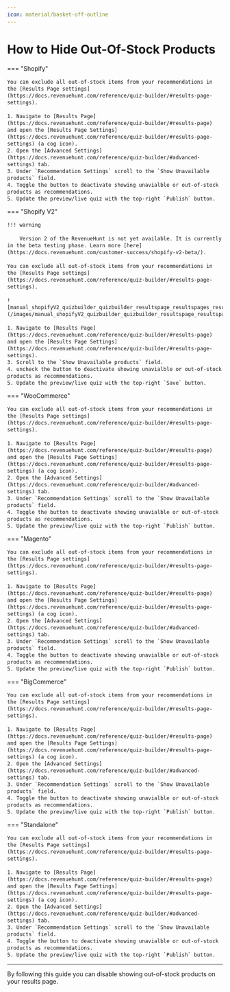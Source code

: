 ```yaml
---
icon: material/basket-off-outline
---
```


# How to Hide Out-Of-Stock Products

=== "Shopify"

    You can exclude all out-of-stock items from your recommendations in the [Results Page settings](https://docs.revenuehunt.com/reference/quiz-builder/#results-page-settings).

    1. Navigate to [Results Page](https://docs.revenuehunt.com/reference/quiz-builder/#results-page) and open the [Results Page Settings](https://docs.revenuehunt.com/reference/quiz-builder/#results-page-settings) (a cog icon).
    2. Open the [Advanced Settings](https://docs.revenuehunt.com/reference/quiz-builder/#advanced-settings) tab. 
    3. Under `Recommendation Settings` scroll to the `Show Unavailable products` field.
    4. Toggle the button to deactivate showing unavialble or out-of-stock products as recommendations.
    5. Update the preview/live quiz with the top-right `Publish` button.


=== "Shopify V2"


    !!! warning

        Version 2 of the RevenueHunt is not yet available. It is currently in the beta testing phase. Learn more [here](https://docs.revenuehunt.com/customer-success/shopify-v2-beta/).

    You can exclude all out-of-stock items from your recommendations in the [Results Page settings](https://docs.revenuehunt.com/reference/quiz-builder/#results-page-settings).

    ![manual_shopifyV2_quizbuilder_quizbuilder_resultspage_resultspages_resultspagesettings](/images/manual_shopifyV2_quizbuilder_quizbuilder_resultspage_resultspages_resultspagesettings.png)

    1. Navigate to [Results Page](https://docs.revenuehunt.com/reference/quiz-builder/#results-page) and open the [Results Page Settings](https://docs.revenuehunt.com/reference/quiz-builder/#results-page-settings).
    3. Scroll to the `Show Unavailable products` field.
    4. uncheck the button to deactivate showing unavialble or out-of-stock products as recommendations.
    5. Update the preview/live quiz with the top-right `Save` button.

=== "WooCommerce"

    You can exclude all out-of-stock items from your recommendations in the [Results Page settings](https://docs.revenuehunt.com/reference/quiz-builder/#results-page-settings).

    1. Navigate to [Results Page](https://docs.revenuehunt.com/reference/quiz-builder/#results-page) and open the [Results Page Settings](https://docs.revenuehunt.com/reference/quiz-builder/#results-page-settings) (a cog icon).
    2. Open the [Advanced Settings](https://docs.revenuehunt.com/reference/quiz-builder/#advanced-settings) tab. 
    3. Under `Recommendation Settings` scroll to the `Show Unavailable products` field.
    4. Toggle the button to deactivate showing unavialble or out-of-stock products as recommendations.
    5. Update the preview/live quiz with the top-right `Publish` button.

=== "Magento"

    You can exclude all out-of-stock items from your recommendations in the [Results Page settings](https://docs.revenuehunt.com/reference/quiz-builder/#results-page-settings).

    1. Navigate to [Results Page](https://docs.revenuehunt.com/reference/quiz-builder/#results-page) and open the [Results Page Settings](https://docs.revenuehunt.com/reference/quiz-builder/#results-page-settings) (a cog icon).
    2. Open the [Advanced Settings](https://docs.revenuehunt.com/reference/quiz-builder/#advanced-settings) tab. 
    3. Under `Recommendation Settings` scroll to the `Show Unavailable products` field.
    4. Toggle the button to deactivate showing unavialble or out-of-stock products as recommendations.
    5. Update the preview/live quiz with the top-right `Publish` button.


=== "BigCommerce"

    You can exclude all out-of-stock items from your recommendations in the [Results Page settings](https://docs.revenuehunt.com/reference/quiz-builder/#results-page-settings).

    1. Navigate to [Results Page](https://docs.revenuehunt.com/reference/quiz-builder/#results-page) and open the [Results Page Settings](https://docs.revenuehunt.com/reference/quiz-builder/#results-page-settings) (a cog icon).
    2. Open the [Advanced Settings](https://docs.revenuehunt.com/reference/quiz-builder/#advanced-settings) tab. 
    3. Under `Recommendation Settings` scroll to the `Show Unavailable products` field.
    4. Toggle the button to deactivate showing unavialble or out-of-stock products as recommendations.
    5. Update the preview/live quiz with the top-right `Publish` button.

=== "Standalone"

    You can exclude all out-of-stock items from your recommendations in the [Results Page settings](https://docs.revenuehunt.com/reference/quiz-builder/#results-page-settings).

    1. Navigate to [Results Page](https://docs.revenuehunt.com/reference/quiz-builder/#results-page) and open the [Results Page Settings](https://docs.revenuehunt.com/reference/quiz-builder/#results-page-settings) (a cog icon).
    2. Open the [Advanced Settings](https://docs.revenuehunt.com/reference/quiz-builder/#advanced-settings) tab. 
    3. Under `Recommendation Settings` scroll to the `Show Unavailable products` field.
    4. Toggle the button to deactivate showing unavialble or out-of-stock products as recommendations.
    5. Update the preview/live quiz with the top-right `Publish` button.

---
By following this guide you can disable showing out-of-stock products on your results page.
